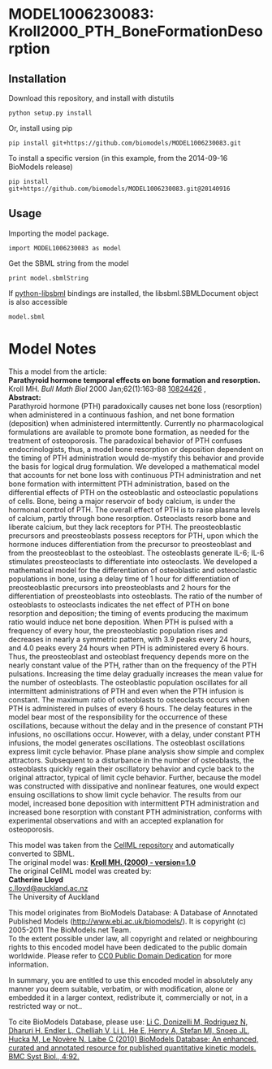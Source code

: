 # MODEL1006230083: Kroll2000_PTH_BoneFormationDesorption

## Installation

Download this repository, and install with distutils

`python setup.py install`

Or, install using pip

`pip install git+https://github.com/biomodels/MODEL1006230083.git`

To install a specific version (in this example, from the 2014-09-16 BioModels release)

`pip install git+https://github.com/biomodels/MODEL1006230083.git@20140916`

## Usage

Importing the model package.

`import MODEL1006230083 as model`

Get the SBML string from the model

`print model.sbmlString`

If [python-libsbml](https://pypi.python.org/pypi/python-libsbml) bindings are
installed, the libsbml.SBMLDocument object is also accessible

`model.sbml`


# Model Notes


This a model from the article:  
**Parathyroid hormone temporal effects on bone formation and resorption.**   
Kroll MH. _Bull Math Biol_ 2000 Jan;62(1):163-88
[10824426](http://www.ncbi.nlm.nih.gov/pubmed/10824426) ,  
**Abstract:**   
Parathyroid hormone (PTH) paradoxically causes net bone loss (resorption) when
administered in a continuous fashion, and net bone formation (deposition) when
administered intermittently. Currently no pharmacological formulations are
available to promote bone formation, as needed for the treatment of
osteoporosis. The paradoxical behavior of PTH confuses endocrinologists, thus,
a model bone resorption or deposition dependent on the timing of PTH
administration would de-mystify this behavior and provide the basis for
logical drug formulation. We developed a mathematical model that accounts for
net bone loss with continuous PTH administration and net bone formation with
intermittent PTH administration, based on the differential effects of PTH on
the osteoblastic and osteoclastic populations of cells. Bone, being a major
reservoir of body calcium, is under the hormonal control of PTH. The overall
effect of PTH is to raise plasma levels of calcium, partly through bone
resorption. Osteoclasts resorb bone and liberate calcium, but they lack
receptors for PTH. The preosteoblastic precursors and preosteoblasts possess
receptors for PTH, upon which the hormone induces differentiation from the
precursor to preosteoblast and from the preosteoblast to the osteoblast. The
osteoblasts generate IL-6; IL-6 stimulates preosteoclasts to differentiate
into osteoclasts. We developed a mathematical model for the differentiation of
osteoblastic and osteoclastic populations in bone, using a delay time of 1
hour for differentiation of preosteoblastic precursors into preosteoblasts and
2 hours for the differentiation of preosteoblasts into osteoblasts. The ratio
of the number of osteoblasts to osteoclasts indicates the net effect of PTH on
bone resorption and deposition; the timing of events producing the maximum
ratio would induce net bone deposition. When PTH is pulsed with a frequency of
every hour, the preosteoblastic population rises and decreases in nearly a
symmetric pattern, with 3.9 peaks every 24 hours, and 4.0 peaks every 24 hours
when PTH is administered every 6 hours. Thus, the preosteoblast and osteoblast
frequency depends more on the nearly constant value of the PTH, rather than on
the frequency of the PTH pulsations. Increasing the time delay gradually
increases the mean value for the number of osteoblasts. The osteoblastic
population oscillates for all intermittent administrations of PTH and even
when the PTH infusion is constant. The maximum ratio of osteoblasts to
osteoclasts occurs when PTH is administered in pulses of every 6 hours. The
delay features in the model bear most of the responsibility for the occurrence
of these oscillations, because without the delay and in the presence of
constant PTH infusions, no oscillations occur. However, with a delay, under
constant PTH infusions, the model generates oscillations. The osteoblast
oscillations express limit cycle behavior. Phase plane analysis show simple
and complex attractors. Subsequent to a disturbance in the number of
osteoblasts, the osteoblasts quickly regain their oscillatory behavior and
cycle back to the original attractor, typical of limit cycle behavior.
Further, because the model was constructed with dissipative and nonlinear
features, one would expect ensuing oscillations to show limit cycle behavior.
The results from our model, increased bone deposition with intermittent PTH
administration and increased bone resorption with constant PTH administration,
conforms with experimental observations and with an accepted explanation for
osteoporosis.

This model was taken from the [CellML
repository](http://www.cellml.org/models) and automatically converted to SBML.  
The original model was: [ **Kroll MH. (2000) - version=1.0**
](http://models.cellml.org/exposure/cd3894f2a03affcca553d904576f9208)  
The original CellML model was created by:  
**Catherine Lloyd**   
c.lloyd@auckland.ac.nz  
The University of Auckland  

This model originates from BioModels Database: A Database of Annotated
Published Models (http://www.ebi.ac.uk/biomodels/). It is copyright (c)
2005-2011 The BioModels.net Team.  
To the extent possible under law, all copyright and related or neighbouring
rights to this encoded model have been dedicated to the public domain
worldwide. Please refer to [CC0 Public Domain
Dedication](http://creativecommons.org/publicdomain/zero/1.0/) for more
information.

In summary, you are entitled to use this encoded model in absolutely any
manner you deem suitable, verbatim, or with modification, alone or embedded it
in a larger context, redistribute it, commercially or not, in a restricted way
or not..  
  
To cite BioModels Database, please use: [Li C, Donizelli M, Rodriguez N,
Dharuri H, Endler L, Chelliah V, Li L, He E, Henry A, Stefan MI, Snoep JL,
Hucka M, Le Novère N, Laibe C (2010) BioModels Database: An enhanced, curated
and annotated resource for published quantitative kinetic models. BMC Syst
Biol., 4:92.](http://www.ncbi.nlm.nih.gov/pubmed/20587024)


